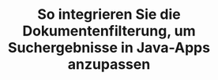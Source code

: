 ---
############################# Static ############################
layout: "auto-gen-gist"
draft: false
path: "de/search/java/filters/rtf/"
otherformats: PDF DOC DOT DOCX DOCM DOTX DOTM TXT ODT OTT XLS XLT XLSX XLSM XLSB XLTX XLTM XLA XLAM ODS OTS CSV TSV XML PPT PPS POT PPTX PPTM POTX POTM PPSX PPSM ODP PST OST EML EMLX MSG ONE ZIP XHTML MHTML MD CHM EPUB FB12 

############################# Head ############################
head_title: "RTF Dokumentfilterung in Suchergebnis über Java-API integrieren?"
head_description: "GroupDocs.Search Java API hilft Softwareentwicklern, RTF Suchfunktionen für Dokumente hinzuzufügen und Dokumentfilter anzuwenden, um Suchergebnisse über Java API anzupassen."

############################# Header ############################
title: "So integrieren Sie die Dokumentenfilterung, um Suchergebnisse in Java-Apps anzupassen"
description: "GroupDocs.Search Java API ermöglicht Programmierern die Integration erweiterter RTF Dokumentsuchfunktionen sowie die Anpassung von Suchergebnissen, indem sie die Dokumentfilterung in ihren Java-Apps festlegen."

######################### Download Button #######################
button:
    enable: true

############################# About ############################
about:
    enable: true
    title: "So integrieren Sie die Dokumentenfilterung, um Suchergebnisse in Java-Apps anzupassen"
    content: |
       Das Filtern von Dokumenten ist eine sehr nützliche Aktivität, die es Softwareanwendungen ermöglicht, Dokumente nach der relevanten Wortfolge zu suchen und abzurufen, die von einem Benutzer in den Text von indizierten Dokumenten eingegeben wurde. Ein Filter enthält eine Reihe von Regeln, die Kriterien definieren, die zum Auswählen von Datensätzen verwendet werden. Die Dokumentfilterung ermöglicht es Benutzern, ihre Suche auf einen bestimmten Abschnitt oder einen bestimmten Dokumenttyp einzuschränken sowie durch die Ergebnisse zu navigieren und zu finden, wonach sie suchen. GroupDocs.Search für Java ist eine funktionsreiche, hochleistungsfähige Dokumentenindizierungs- und Such-API, die es Softwareentwicklern ermöglicht, Anwendungen zu erstellen, die eine Textindizierung und Suche nach einigen der beliebtesten Dokumentdateiformate erreichen können. Es unterstützt vollständig verschiedene Dokumenttypen wie PDF, HTML, Outlook-E-Mail, Microsoft Office Word, Excel-Arbeitsblätter, PowerPoint-Präsentationen, Outlook MSG, PST und so weiter. Es stehen verschiedene Arten von Filern zur Verfügung, mit denen Benutzer die Suchergebnisse anpassen können, z. B. Dateipfadfilter, Dateierweiterungsfilter, Attributfilter und viele mehr. 

############################# content ############################
steps:
    enable: true
    block:
    - title_left: "Dokumentfilter beim Durchsuchen von RTF-Dokumenten über Java anwenden"
      content_left: |
       Die Java-API von GroupDocs.Search hilft Softwareentwicklern, leistungsstarke Anwendungen mit Suchfunktionen unter Verwendung der Java-API zu erstellen. Das folgende Java-Codebeispiel zeigt, wie Sie mit nur wenigen Codezeilen einen Dokumentfilter zum Durchsuchen verschiedener Arten von Dokumenten anwenden.

      title_right: "Dokumentfiltereinstellung beim Durchsuchen von RTF Dokumenten"
      content_right: |
       * Zuerst müssen Sie den Pfad zum Indexordner und Dokumentenordner angeben.
       * Erstellen eines Indexes im angegebenen Ordner durch Aufrufen der Instanz der Klasse [Index](https://apireference.groupdocs.com/search/java/com.groupdocs.search/Index#Index(java.lang.String)).
       * Indizieren von Dokumenten aus dem angegebenen Ordner durch Aufrufen der Methode [add](https://apireference.groupdocs.com/search/java/com.groupdocs.search/Index#add(java.lang.String)).
       * Erstellen eines Suchoptionsobjekts durch Aufrufen der Klasse [earchOptions](https://apireference.groupdocs.com/search/java/com.groupdocs.search.options/SearchOptions).
       * Legen Sie den Dokumentfilter fest, indem Sie die Methode [setSearchDocumentFilter](https://apireference.groupdocs.com/search/java/com.groupdocs.search.options/SearchOptions#setSearchDocumentFilter(com.groupdocs.search.options.ISearchDocumentFilter)) aufrufen
       * Starten Sie die Suche und zeigen Sie Textdokumente an, wenn Sie welche finden
        
      gisthash: "6ad4038623777576484491239ce17125"
      gistfile: "set_document_filter_in_search_java.java"

    - title_left: "Kombinieren Sie Suchdokumentfilter, um einen zusammengesetzten Filter über Java zu erstellen"
      content_left: |
        GroupDocs.Search for Java ermöglicht Softwareprogrammierern, erweiterte Suchfunktionen hinzuzufügen und benutzerdefinierte Filter für die Dokumentensuche in ihrer Java-Anwendung anzuwenden. Benutzer können zusammengesetzte Filter erstellen, indem sie verschiedene Arten von Suchfiltern kombinieren. Der folgende Java-Code zeigt, wie Suchdokumentfilter kombiniert werden, um zusammengesetzte Filter mit booleschen Operatoren UND, ODER, NICHT usw. mit nur wenigen Codezeilen zu erstellen.

      title_right: "Erstellen Sie einen zusammengesetzten Filter, um RTF-Dateien zu durchsuchen"
      content_right: |
       * Zuerst müssen Sie den Pfad zum Indexordner und Dokumentenordner angeben.
       * Erstellen eines UND-Verbundfilters, der alle FB2- und EPUB-Dokumente zurückgibt, die das Wort „Einstein“ in ihren vollständigen Pfaden enthalten
       * Filter1 erstellen durch Aufrufen von [SearchDocumentFilter](https://apireference.groupdocs.com/search/java/com.groupdocs.search.options/SearchOptions#setSearchDocumentFilter(com.groupdocs.search.options.ISearchDocumentFilter))
       * Erstellen Sie filter2 durch Aufrufen von [SearchDocumentFilter](https://apireference.groupdocs.com/search/java/com.groupdocs.search.options/SearchOptions#setSearchDocumentFilter(com.groupdocs.search.options.ISearchDocumentFilter))
       * Kombinieren Sie Filter, indem Sie die Methode [createAnd](https://apireference.groupdocs.com/search/java/com.groupdocs.search/SearchDocumentFilter#createAnd(com.groupdocs.search.options.ISearchDocumentFilter...)) aufrufen
       * Erstellen Sie einen zusammengesetzten OR-Filter, der alle DOC-, DOCX-, PDF- und alle Dokumente zurückgibt, die das Wort Einstein in ihren vollständigen Pfaden enthalten
       * Erstellen Sie filter3 durch Aufrufen von [SearchDocumentFilter](https://apireference.groupdocs.com/search/java/com.groupdocs.search.options/SearchOptions#setSearchDocumentFilter(com.groupdocs.search.options.ISearchDocumentFilter))
       * Erstellen Sie filter4 durch Aufrufen von [SearchDocumentFilter](https://apireference.groupdocs.com/search/java/com.groupdocs.search.options/SearchOptions#setSearchDocumentFilter(com.groupdocs.search.options.ISearchDocumentFilter))
       * Kombinieren Sie Filter, indem Sie die Methode [createOr](https://apireference.groupdocs.com/search/java/com.groupdocs.search/SearchDocumentFilter#createOr(com.groupdocs.search.options.ISearchDocumentFilter...)) aufrufen
       * Erstellen eines Filters, der alle gefundenen Dokumente mit Ausnahme von TXT-Dokumenten zurückgibt
       * Erstellen Sie filter4 durch Aufrufen von [SearchDocumentFilter](https://apireference.groupdocs.com/search/java/com.groupdocs.search.options/SearchOptions#setSearchDocumentFilter(com.groupdocs.search.options.ISearchDocumentFilter))
       * Appy Not-Filter durch Aufrufen der Methode [createNot](https://apireference.groupdocs.com/search/java/com.groupdocs.search/SearchDocumentFilter#createNot(com.groupdocs.search.options.ISearchDocumentFilter)).

      gisthash: "db9ab9384dcacb90c5bbdad98a2d2cba"
      gistfile: "combine_document_filter_in_search_java.java"
      
    - title_left: "System Anforderungen"
      content_left: |
       GroupDocs.Search für Java wird auf allen wichtigen Plattformen und Betriebssystemen unterstützt. Um den vollständigen Leitfaden zu den Systemanforderungen zu erhalten, besuchen Sie bitte [Systemanforderungen](https://docs.groupdocs.com/search/java/system-requirements/), bevor Sie den folgenden Code ausführen. Stellen Sie bitte sicher, dass die folgenden Voraussetzungen auf Ihrem installiert sind System:
         * Betriebssysteme: Microsoft Windows, Linux, MacOS
         * Unterstützung für Java-Versionen: J2SE 7.0 (1.7), J2SE 8.0 (1.8) oder höher
         * Holen Sie sich die neueste Version von GroupDocs.Search für Java-APIs von GroupDocs [Repository](https://repository.groupdocs.com/repo/com/groupdocs/groupdocs-search/)
        
      title_right: "Warum GroupDocs.Search verwenden?"
      content_right: |
        * Suchindexerstellung sowohl im Speicher als auch auf der Festplatte.
        * Möglichkeit der Indizierung aus einer Datei, einem Stream oder einer Struktur.
        * Unterstützung für die Indexierung passwortgeschützter Dokumente.
        * Unterstützung für das Zusammenführen mehrerer Indizes.
        * Dokument während der Suchindizierung filtern.
        * Unterstützung der Rechtschreibprüfung während der Suche.
        * Mischzeichen werden vollständig unterstützt
        * Kombinieren verschiedener Suchtypen in einer Suchanfrage.
        * Einfache Suche nach Wörtern und regulären Ausdrücken wird unterstützt
        * Vollständige Unterstützung von Alias-Ersetzungen in Suchanfragen.

demos:
    enable: true
        

more_formats:
    enable: true


back_to_top:
    enable: true
---